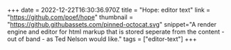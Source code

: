 +++
date = 2022-12-22T16:30:36.970Z
title = "Hope: editor text"
link = "https://github.com/poef/hope"
thumbnail = "https://github.githubassets.com/pinned-octocat.svg"
snippet="A render engine and editor for html markup that is stored seperate from the content - out of band - as Ted Nelson would like."
tags = ["editor-text"]
+++
